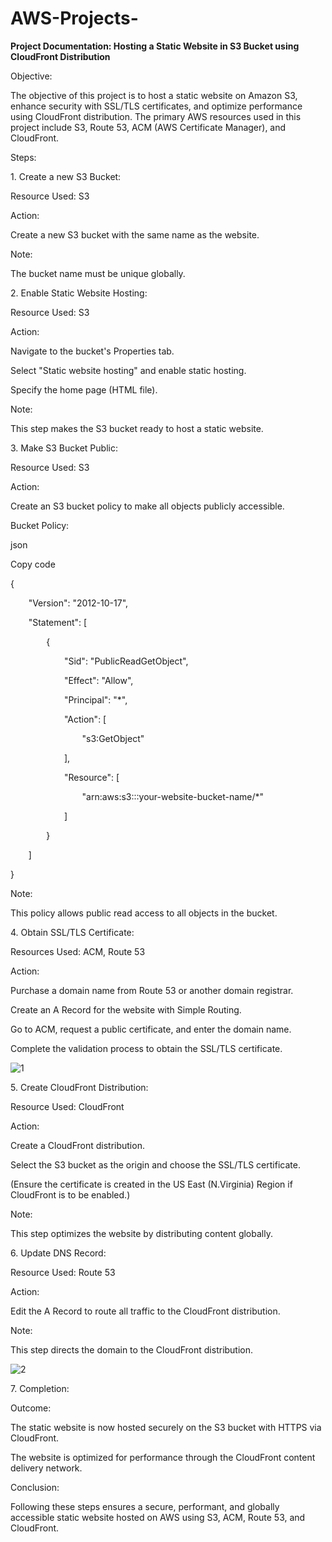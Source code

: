 # AWS-Projects-

**Project Documentation: Hosting a Static Website in S3 Bucket using CloudFront Distribution**

Objective:

The objective of this project is to host a static website on Amazon S3, enhance security with SSL/TLS certificates, and optimize performance using CloudFront distribution. The primary AWS resources used in this project include S3, Route 53, ACM (AWS Certificate Manager), and CloudFront.

Steps:

1\. Create a new S3 Bucket:

Resource Used: S3

Action:

Create a new S3 bucket with the same name as the website.

Note:

The bucket name must be unique globally.

2\. Enable Static Website Hosting:

Resource Used: S3

Action:

Navigate to the bucket's Properties tab.

Select "Static website hosting" and enable static hosting.

Specify the home page (HTML file).

Note:

This step makes the S3 bucket ready to host a static website.


3\. Make S3 Bucket Public:

Resource Used: S3

Action:

Create an S3 bucket policy to make all objects publicly accessible.




Bucket Policy:

json

Copy code

{

`    `"Version": "2012-10-17",

`    `"Statement": [

`        `{

`            `"Sid": "PublicReadGetObject",

`            `"Effect": "Allow",

`            `"Principal": "\*",

`            `"Action": [

`                `"s3:GetObject"

`            `],

`            `"Resource": [

`                `"arn:aws:s3:::your-website-bucket-name/\*"

`            `]

`        `}

`    `]

}

Note:

This policy allows public read access to all objects in the bucket.

4\. Obtain SSL/TLS Certificate:

Resources Used: ACM, Route 53

Action:

Purchase a domain name from Route 53 or another domain registrar.

Create an A Record for the website with Simple Routing.

Go to ACM, request a public certificate, and enter the domain name.

Complete the validation process to obtain the SSL/TLS certificate.


![1](https://github.com/jyothimaniR/AWS-Projects-/assets/150769721/e932ef02-731f-4eb0-a4e2-78dd638e2a1c)











5\. Create CloudFront Distribution:

Resource Used: CloudFront

Action:

Create a CloudFront distribution.

Select the S3 bucket as the origin and choose the SSL/TLS certificate.

(Ensure the certificate is created in the US East (N.Virginia) Region if CloudFront is to be enabled.)

Note:

This step optimizes the website by distributing content globally.

6\. Update DNS Record:

Resource Used: Route 53

Action:

Edit the A Record to route all traffic to the CloudFront distribution.

Note:

This step directs the domain to the CloudFront distribution.


![2](https://github.com/jyothimaniR/AWS-Projects-/assets/150769721/d7b3b677-124e-4107-a81d-fc04ea370dee)










7\. Completion:

Outcome:

The static website is now hosted securely on the S3 bucket with HTTPS via CloudFront.

The website is optimized for performance through the CloudFront content delivery network.


Conclusion:

Following these steps ensures a secure, performant, and globally accessible static website hosted on AWS using S3, ACM, Route 53, and CloudFront.

